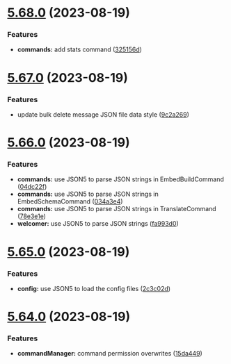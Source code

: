 # [5.68.0](https://github.com/onesoft-sudo/sudobot/compare/v5.67.0...v5.68.0) (2023-08-19)


### Features

* **commands:** add stats command ([325156d](https://github.com/onesoft-sudo/sudobot/commit/325156d348c3b76d55df0188b0fcac2c6cbbcc3a))



# [5.67.0](https://github.com/onesoft-sudo/sudobot/compare/v5.66.0...v5.67.0) (2023-08-19)


### Features

* update bulk delete message JSON file data style ([9c2a269](https://github.com/onesoft-sudo/sudobot/commit/9c2a269f49b074a6f0cf0d7356751c1a1d07c285))



# [5.66.0](https://github.com/onesoft-sudo/sudobot/compare/v5.65.0...v5.66.0) (2023-08-19)


### Features

* **commands:** use JSON5 to parse JSON strings in EmbedBuildCommand ([04dc22f](https://github.com/onesoft-sudo/sudobot/commit/04dc22fc85a0b59d90890f8662f704f42cc1bb06))
* **commands:** use JSON5 to parse JSON strings in EmbedSchemaCommand ([034a3e4](https://github.com/onesoft-sudo/sudobot/commit/034a3e4c1ed7bb97a8f1f17634d9ff00427b7417))
* **commands:** use JSON5 to parse JSON strings in TranslateCommand ([78e3e1e](https://github.com/onesoft-sudo/sudobot/commit/78e3e1e1cbd273a873f688e13d2fcfb7c0d842f0))
* **welcomer:** use JSON5 to parse JSON strings ([fa993d0](https://github.com/onesoft-sudo/sudobot/commit/fa993d02781df3b683b1879af417f3714885da49))



# [5.65.0](https://github.com/onesoft-sudo/sudobot/compare/v5.64.0...v5.65.0) (2023-08-19)


### Features

* **config:** use JSON5 to load the config files ([2c3c02d](https://github.com/onesoft-sudo/sudobot/commit/2c3c02d895c51cc72cc99aa707c8990e993744c9))



# [5.64.0](https://github.com/onesoft-sudo/sudobot/compare/v5.63.2...v5.64.0) (2023-08-19)


### Features

* **commandManager:** command permission overwrites ([15da449](https://github.com/onesoft-sudo/sudobot/commit/15da449c3d9bd6f2fa8d9315ccaefe86e6cacba1))



